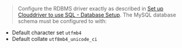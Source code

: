  
> Configure the RDBMS driver exactly as described in [Set up Clouddriver to use SQL - Database Setup](https://spinnaker.io/docs/setup/productionize/persistence/clouddriver-sql/#database-setup). The MySQL database schema must be configured to with:
 - Default character set `utfmb4`
 - Default collate `utf8mb4_unicode_ci`
